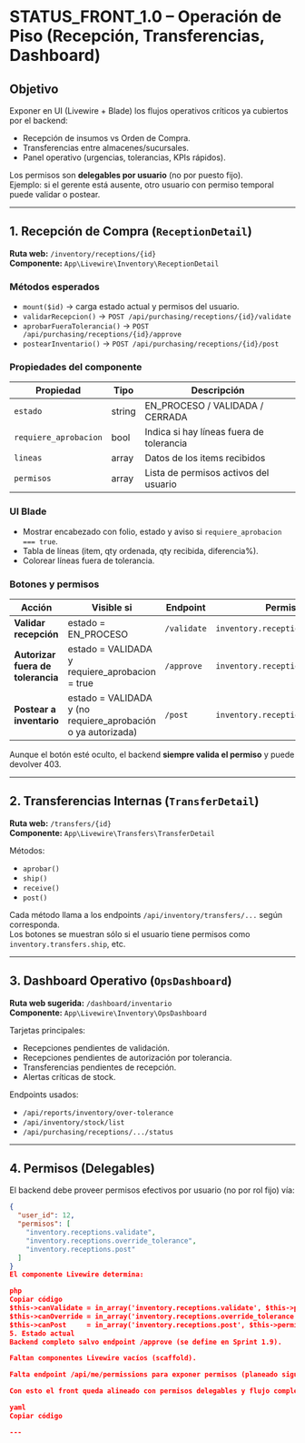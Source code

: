 # STATUS_FRONT_1.0 – Operación de Piso (Recepción, Transferencias, Dashboard)

## Objetivo
Exponer en UI (Livewire + Blade) los flujos operativos críticos ya cubiertos por el backend:
- Recepción de insumos vs Orden de Compra.
- Transferencias entre almacenes/sucursales.
- Panel operativo (urgencias, tolerancias, KPIs rápidos).

Los permisos son **delegables por usuario** (no por puesto fijo).  
Ejemplo: si el gerente está ausente, otro usuario con permiso temporal puede validar o postear.

---

## 1. Recepción de Compra (`ReceptionDetail`)
**Ruta web:** `/inventory/receptions/{id}`  
**Componente:** `App\Livewire\Inventory\ReceptionDetail`

### Métodos esperados
- `mount($id)` → carga estado actual y permisos del usuario.
- `validarRecepcion()` → `POST /api/purchasing/receptions/{id}/validate`
- `aprobarFueraTolerancia()` → `POST /api/purchasing/receptions/{id}/approve`
- `postearInventario()` → `POST /api/purchasing/receptions/{id}/post`

### Propiedades del componente
| Propiedad | Tipo | Descripción |
|------------|------|--------------|
| `estado` | string | EN_PROCESO / VALIDADA / CERRADA |
| `requiere_aprobacion` | bool | Indica si hay líneas fuera de tolerancia |
| `lineas` | array | Datos de los items recibidos |
| `permisos` | array | Lista de permisos activos del usuario |

### UI Blade
- Mostrar encabezado con folio, estado y aviso si `requiere_aprobacion === true`.
- Tabla de líneas (item, qty ordenada, qty recibida, diferencia%).
- Colorear líneas fuera de tolerancia.

### Botones y permisos
| Acción | Visible si | Endpoint | Permiso requerido |
|--------|-------------|-----------|-------------------|
| **Validar recepción** | estado = EN_PROCESO | `/validate` | `inventory.receptions.validate` |
| **Autorizar fuera de tolerancia** | estado = VALIDADA y requiere_aprobacion = true | `/approve` | `inventory.receptions.override_tolerance` |
| **Postear a inventario** | estado = VALIDADA y (no requiere_aprobación o ya autorizada) | `/post` | `inventory.receptions.post` |

Aunque el botón esté oculto, el backend **siempre valida el permiso** y puede devolver 403.

---

## 2. Transferencias Internas (`TransferDetail`)
**Ruta web:** `/transfers/{id}`  
**Componente:** `App\Livewire\Transfers\TransferDetail`

Métodos:
- `aprobar()`
- `ship()`
- `receive()`
- `post()`

Cada método llama a los endpoints `/api/inventory/transfers/...` según corresponda.  
Los botones se muestran sólo si el usuario tiene permisos como `inventory.transfers.ship`, etc.

---

## 3. Dashboard Operativo (`OpsDashboard`)
**Ruta web sugerida:** `/dashboard/inventario`  
**Componente:** `App\Livewire\Inventory\OpsDashboard`

Tarjetas principales:
- Recepciones pendientes de validación.
- Recepciones pendientes de autorización por tolerancia.
- Transferencias pendientes de recepción.
- Alertas críticas de stock.

Endpoints usados:
- `/api/reports/inventory/over-tolerance`
- `/api/inventory/stock/list`
- `/api/purchasing/receptions/.../status`

---

## 4. Permisos (Delegables)
El backend debe proveer permisos efectivos por usuario (no por rol fijo) vía:
```json
{
  "user_id": 12,
  "permisos": [
    "inventory.receptions.validate",
    "inventory.receptions.override_tolerance",
    "inventory.receptions.post"
  ]
}
El componente Livewire determina:

php
Copiar código
$this->canValidate = in_array('inventory.receptions.validate', $this->permisos);
$this->canOverride = in_array('inventory.receptions.override_tolerance', $this->permisos);
$this->canPost     = in_array('inventory.receptions.post', $this->permisos);
5. Estado actual
Backend completo salvo endpoint /approve (se define en Sprint 1.9).

Faltan componentes Livewire vacíos (scaffold).

Falta endpoint /api/me/permissions para exponer permisos (planeado siguiente sprint).

Con esto el front queda alineado con permisos delegables y flujo completo de recepción.

yaml
Copiar código

---
